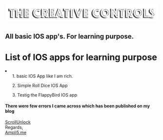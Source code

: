 # <h1><a href="https://scrollunlock.wordpress.com/"><img src="https://github.com/trickyj/Blog_app_in_Django/blob/master/src/assets/logo.png"></a></h1>	

## All basic IOS app's. For learning purpose. 

# List of IOS apps for learning purpose
<li>
<ul href="#">1. basic IOS App like I am rich. </ul>
<ul href="#">2. Simple Roll Dice IOS App</ul>
<ul href="#">3. Testig the FlappyBird IOS app</ul>
</li>

#### There were few errors I came across which has been published on my blog

<a href="https://scrollunlock.wordpress.com/">ScrollUnlock</a>
<br>
Regards, <br>
<a href="http://ampli5.me">Ampli5.me</a>